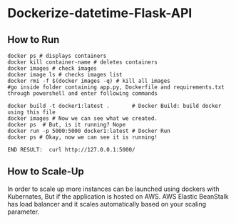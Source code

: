 # Dockerize-datetime-Flask-API

## How to Run

    docker ps # displays containers
    docker kill container-name # deletes containers
    docker images # check images
    docker image ls # checks images list
    docker rmi -f $(docker images -q) # kill all images
    #go inside folder containing app.py, Dockerfile and requirements.txt through powershell and enter following commands

    docker build -t docker1:latest .       # Docker Build: build docker using this file
    docker images # Now we can see what we created.
    docker ps  # But, is it running? Nope
    docker run -p 5000:5000 docker1:latest # Docker Run
    docker ps # Okay, now we can see it is running!

    END RESULT:  curl http://127.0.0.1:5000/

## How to Scale-Up
In order to scale up more instances can be launched using dockers with Kubernates, But if the application is hosted on AWS. AWS Elastic BeanStalk has load balancer and it scales automatically based on your scaling parameter.
